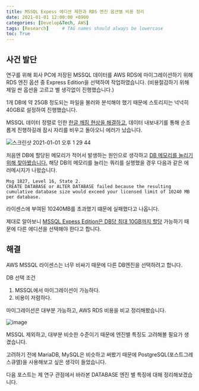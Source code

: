```yaml
---
title: MSSQL Expess 에디션 제한과 RDS 엔진 옵션별 비용 정리
date: 2021-01-01 12:00:00 +0900
categories: [Develop&Tech, AWS]
tags: [Research]     # TAG names should always be lowercase
toc: True
---
```


## 사건 발단

연구를 위해 회사 PC에 저장된 MSSQL 데이터를 AWS RDS에 마이그레이션하기 위해 RDS 엔진 옵션 중 Express Edition을 선택하여 작업하였습니다.
(비용절감하기 위해 제일 싼 옵션을 고르고 별 생각없이 진행했습니다.)

1개 DB에 약 25GB 정도되는 파일을 불러와 분석해야 했기 때문에 스토리지는 넉넉히 40GB로 설정하여 진행했습니다.

MSSQL 데이터 정렬로 인한 [한글 깨짐 현상을 해결하고](https://youeye.tistory.com/153), 데이터 내보내기를 통해 순조롭게 진행하길래 잠시 자리를 비우고 돌아오니 에러가 났습니다.

![스크린샷 2021-01-01 오후 1 29 44](https://user-images.githubusercontent.com/19174106/103433516-8697b900-4c35-11eb-9a03-3d5ddf156539.png)

처음엔 DB에 할당된 메모리가 적어서 발생하는 원인으로 생각하고 [DB 메모리를 늘리기 위해 찾아봤습니다.](https://tshooter.tistory.com/6)
해당 DB의 메모리를 늘리는 쿼리를 실행했을 경우 다음과 같은 에러메시지가 나왔습니다.

```
Msg 1827, Level 16, State 2.
CREATE DATABASE or ALTER DATABASE failed because the resulting cumulative database size would exceed your licensed limit of 10240 MB per database.
```
라이센스에 부여된 10240MB를 초과했기 떄문에 실패했다고 나옵니다.

제대로 알아보니 [MSSQL Expess Edition은 DB당 최대 10GB까지 할당](https://m.blog.naver.com/PostView.nhn?blogId=dosz&logNo=221168345166&proxyReferer=https:%2F%2Fwww.google.com%2F) 가능하기 때문에 다른 에디션을 선택해야 한다고 합니다.

## 해결

AWS MSSQL 라이센스는 너무 비싸기 때문에 다른 DB엔진을 선택하려고 합니다.

DB 선택 조건
1. MSSQL에서 마이그레이션이 가능하다.
2. 비용이 저렴하다.

마이그레이션은 대부분 가능하고, AWS RDS 비용을 비교 정리해봤습니다.

![image](https://user-images.githubusercontent.com/19174106/103441413-2fbfcd00-4c91-11eb-8afb-c1be42ae66b8.png)

MSSQL 제외하고, 대부분 비슷한 수준이기 때문에 엔진별 특징도 고려해볼 필요가 생겼습니다.

고려하기 전에 MariaDB, MySQL은 비슷하고 써봤기 때문에 PostgreSQL(포스트그레스큐엘)을 사용해보고 싶은 생각이 들었습니다.

다음 포스트는 제 연구 관점에서 바라본 DATABASE 엔진 별 특징에 대해 정리해보겠습니다.
